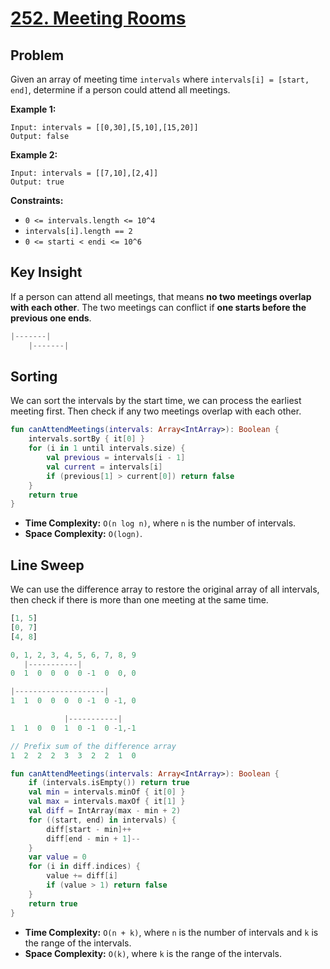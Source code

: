# [252. Meeting Rooms](https://leetcode.com/problems/meeting-rooms-i/)

## Problem
Given an array of meeting time `intervals` where `intervals[i] = [start, end]`, determine if a person could attend all meetings.

**Example 1:**
```
Input: intervals = [[0,30],[5,10],[15,20]]
Output: false
```

**Example 2:**
```
Input: intervals = [[7,10],[2,4]]
Output: true
```

**Constraints:**
- `0 <= intervals.length <= 10^4`
- `intervals[i].length == 2`
- `0 <= starti < endi <= 10^6`

## Key Insight
If a person can attend all meetings, that means **no two meetings overlap with each other**. The two meetings can conflict if **one starts before the previous one ends**.

```js
|-------|
    |-------|
```

## Sorting
We can sort the intervals by the start time, we can process the earliest meeting first. Then check if any two meetings overlap with each other.
```kotlin
fun canAttendMeetings(intervals: Array<IntArray>): Boolean {
    intervals.sortBy { it[0] }
    for (i in 1 until intervals.size) {
        val previous = intervals[i - 1]
        val current = intervals[i]
        if (previous[1] > current[0]) return false
    }
    return true
}
```

* **Time Complexity:** `O(n log n)`, where `n` is the number of intervals.
* **Space Complexity:** `O(logn)`.

## Line Sweep
We can use the difference array to restore the original array of all intervals, then check if there is more than one meeting at the same time.
```js
[1, 5]
[0, 7]
[4, 8]

0, 1, 2, 3, 4, 5, 6, 7, 8, 9
   |-----------|
0  1  0  0  0  0 -1  0  0, 0

|--------------------|
1  1  0  0  0  0 -1  0 -1, 0

            |-----------|
1  1  0  0  1  0 -1  0 -1,-1

// Prefix sum of the difference array
1  2  2  2  3  3  2  2  1  0
```

```kotlin
fun canAttendMeetings(intervals: Array<IntArray>): Boolean {
    if (intervals.isEmpty()) return true
    val min = intervals.minOf { it[0] }
    val max = intervals.maxOf { it[1] }
    val diff = IntArray(max - min + 2)
    for ((start, end) in intervals) {
        diff[start - min]++
        diff[end - min + 1]--
    }
    var value = 0
    for (i in diff.indices) {
        value += diff[i]
        if (value > 1) return false
    }
    return true
}
```

* **Time Complexity:** `O(n + k)`, where `n` is the number of intervals and `k` is the range of the intervals.
* **Space Complexity:** `O(k)`, where `k` is the range of the intervals.
